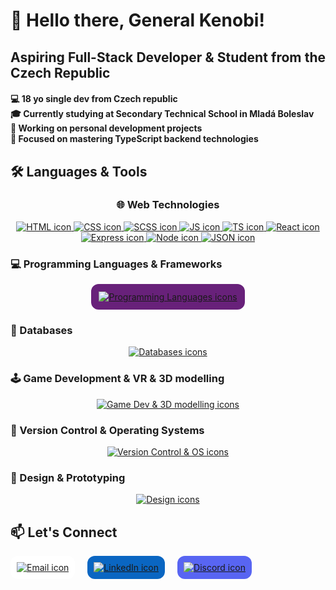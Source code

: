 <h1 align="center" style="text-align: justify;">
  👋 Hello there, General Kenobi!
</h1>

<h2 align="center" style="text-align: justify;">
  Aspiring Full-Stack Developer & Student from the Czech Republic
</h2>

<h4 align="center" style="text-align: justify;">
  💻 18 yo single dev from Czech republic <br/>
  🎓 <strong>Currently studying at Secondary Technical School in Mladá Boleslav</strong><br/>
  🔧 Working on personal development projects<br/>
  🚀 Focused on mastering <strong>TypeScript backend technologies</strong>
</h4>

<h2 align="center" style="text-align: justify;">🛠️ Languages & Tools</h2>

<h3 style="text-align: center;">🌐 Web Technologies</h3>

<p align="center">
      <a href="https://skillicons.dev" title="Skill Icons">
      <img src="https://skillicons.dev/icons?i=html&size=60" alt="HTML icon" />
    </a>
    <a href="https://skillicons.dev" title="Skill Icons">
      <img src="https://skillicons.dev/icons?i=css&size=60" alt="CSS icon" />
    </a>
    <a href="https://skillicons.dev" title="Skill Icons">
      <img src="https://skillicons.dev/icons?i=scss&size=60" alt="SCSS icon" />
    </a>
    <a href="https://skillicons.dev" title="Skill Icons">
      <img src="https://skillicons.dev/icons?i=js&size=60" alt="JS icon" />
    </a>
    <a href="https://skillicons.dev" title="Skill Icons">
      <img src="https://skillicons.dev/icons?i=ts&size=60" alt="TS icon" />
    </a>
    <a href="https://skillicons.dev" title="Skill Icons">
      <img src="https://skillicons.dev/icons?i=react&size=60" alt="React icon" />
    </a>
    <a href="https://skillicons.dev" title="Skill Icons">
      <img src="https://skillicons.dev/icons?i=express&size=60" alt="Express icon" />
    </a>
    <a href="https://skillicons.dev" title="Skill Icons">
      <img src="https://skillicons.dev/icons?i=nodejs&size=60" alt="Node icon" />
    </a>
    <a href="https://skillicons.dev" title="Skill Icons">
      <img src="https://skillicons.dev/icons?i=json&size=60" alt="JSON icon" />
    </a>
</p>

<h3 align="center" style="text-align: justify;">💻 Programming Languages & Frameworks</h3>
<p align="center">
  <a href="https://skillicons.dev" title="Skill Icons">
    <img src="https://skillicons.dev/icons?i=python,cs,java,dotnet&size=60" alt="Programming Languages icons" style="background:#68217a; border-radius:12px; padding:12px;" />
  </a>
</p>

<h3 align="center" style="text-align: justify;">💾 Databases</h3>
<p align="center">
  <a href="https://skillicons.dev" title="Skill Icons">
    <img src="https://skillicons.dev/icons?i=mongodb,mysql&size=60" alt="Databases icons" />
  </a>
</p>

<h3 align="center" style="text-align: justify;">🕹️ Game Development & VR & 3D modelling</h3>
<p align="center">
  <a href="https://skillicons.dev" title="Skill Icons">
    <img src="https://skillicons.dev/icons?i=unreal,blender&size=60" alt="Game Dev & 3D modelling icons" />
  </a>
</p>

<h3 align="center" style="text-align: justify;">🔧 Version Control & Operating Systems</h3>
<p align="center">
  <a href="https://skillicons.dev" title="Skill Icons">
    <img src="https://skillicons.dev/icons?i=git,linux&size=60" alt="Version Control & OS icons" />
  </a>
</p>

<h3 align="center" style="text-align: justify;">🎨 Design & Prototyping</h3>
<p align="center">
  <a href="https://skillicons.dev" title="Skill Icons">
    <img src="https://skillicons.dev/icons?i=figma&size=60" alt="Design icons" />
  </a>
</p>

<h2 align="center" style="text-align: justify;">📫 Let's Connect</h2>

<p align="center" style="display:flex; gap:20px;">
  <a href="mailto:ofila12@seznam.cz" title="Email" target="_blank" rel="noopener noreferrer" style="background:#fff; border-radius:12px; padding:10px; display:flex; align-items:center;">
    <img src="https://skillicons.dev/icons?i=gmail&size=60" alt="Email icon" />
  </a>
  <a href="https://www.linkedin.com/in/ond%C5%99ej-f%C3%ADla-4043272a5/" title="LinkedIn" target="_blank" rel="noopener noreferrer" style="background:#0A66C2; border-radius:12px; padding:10px; display:flex; align-items:center;">
    <img src="https://skillicons.dev/icons?i=linkedin&size=60" alt="LinkedIn icon" style="filter: brightness(100%) invert(0);" />
  </a>
  <a href="https://discord.com/users/xxxondraxxx" title="Discord" target="_blank" rel="noopener noreferrer" style="background:#5865F2; border-radius:12px; padding:10px; display:flex; align-items:center;">
    <img src="https://skillicons.dev/icons?i=discord&size=60" alt="Discord icon" style="filter: brightness(100%) invert(0);" />
  </a>
</p>
